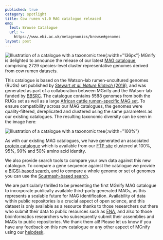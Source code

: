 ```yaml
---
published: true
category: spotlight
title: Cow rumen v1.0 MAG catalogue released
emg:
  text: Browse Catalogue
  url: >-
    https://www.ebi.ac.uk/metagenomics/browse#genomes
layout: post
---
```

![Illustration of a catalogue with a taxonomic tree]({{site.baseurl}}/assets/media/images/posts/cow-rumen-mag-catalogue/rumen_bacteria_tree_assembled.png){:width="136px"} 
MGnify is delighted to announce the release of our latest [MAG catalogue](https://www.ebi.ac.uk/metagenomics/genome-catalogues/cow-rumen-v1-0), comprising 2729 species-level cluster representative genomes derived from cow rumen datasets. 

This catalogue is based on the Watson-lab rumen-uncultured genomes (RUGs) set published by [Stewart _et al. Nature Biotech_ (2019)](https://doi.org/10.1038/s41587-019-0202-3), and was generated as part of a collaboration between MGnify and the Watson-lab funded by [BBSRC](https://gtr.ukri.org/projects?ref=BB%2FR015228%2F1). 
The catalogue contains 5588 genomes from both the RUGs set as well as a large [African cattle rumen-specific MAG set](https://doi.org/10.1186/s13059-020-02144-7). 
To ensure compatibility across our MAG catalogues, the genomes were quality-filtered, dereplicated and clustered using the same parameters as our existing catalogues. The resulting taxonomic diversity can be seen in the image here:

![Illustration of a catalogue with a taxonomic tree]({{site.baseurl}}/assets/media/images/posts/cow-rumen-mag-catalogue/rumen_bacteria_tree_assembled.png){:width="100%"} 

As with our existing MAG catalogues, we have generated an associated [protein catalogue](http://ftp.ebi.ac.uk/pub/databases/metagenomics/mgnify_genomes/cow-rumen/v1.0/) which is available from our [FTP site](http://ftp.ebi.ac.uk/pub/databases/metagenomics/mgnify_genomes/cow-rumen/v1.0/) clustered at 100%, 95%, 90% and 50% amino acid identity.

We also provide search tools to compare your own data against this new catalogue. 
To compare a gene sequence against the catalogue we provide a [BIGSI-based search](https://www.ebi.ac.uk/metagenomics/genome-catalogues/cow-rumen-v1-0#genome-search-tab), and to compare a whole genome or set of genomes you can use the [Sourmash-based search](https://www.ebi.ac.uk/metagenomics/genome-catalogues/cow-rumen-v1-0#genome-search-mag-tab).

We are particularly thrilled to be presenting the first MGnify MAG catalogue to incorporate publically available third-party generated MAGs, as this represents a scalable future for MAG identification. 
Availability of data within public repositories is a crucial aspect of open science, and this dataset is only available as a resource thanks to those researchers out there who submit their data to public resources such as [ENA](https://www.ebi.ac.uk/ena/browser/home), and also to those bioinformatics researchers who subsequently submit their assemblies and MAGs to public repositories. We thank them all! 
Please let us know if you have any feedback on this new catalogue or any other aspect of MGnify using our [helpdesk](https://www.ebi.ac.uk/support/metagenomics).
